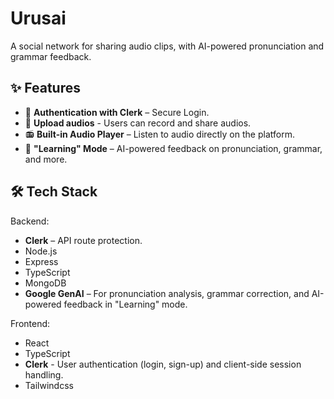 # Urusai

A social network for sharing audio clips, with AI-powered pronunciation and grammar feedback.

## ✨ Features

- 🔐 **Authentication with Clerk** – Secure Login.
- 🎤 **Upload audios** - Users can record and share audios.
- 📻 **Built-in Audio Player** – Listen to audio directly on the platform.
- 🤖 **"Learning" Mode** – AI-powered feedback on pronunciation, grammar, and more.

## 🛠️ Tech Stack

Backend:

- **Clerk** – API route protection.
- Node.js
- Express
- TypeScript
- MongoDB
- **Google GenAI** – For pronunciation analysis, grammar correction, and AI-powered feedback in "Learning" mode. 

Frontend:

- React
- TypeScript
- **Clerk** - User authentication (login, sign-up) and client-side session handling.
- Tailwindcss